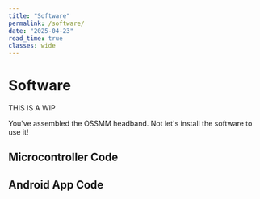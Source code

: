 ```yaml
---
title: "Software"
permalink: /software/
date: "2025-04-23"
read_time: true
classes: wide
---
```


# Software

THIS IS A WIP

You've assembled the OSSMM headband. Not let's install the software to use it!

## Microcontroller Code

## Android App Code
